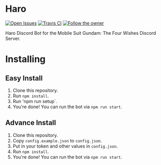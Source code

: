 # Haro

[![Open Issues](https://badgen.net/github/open-issues/SpaceboyRoss01/harobot)](https://github.com/SpaceboyRoss01/harobot/issues)
[![Travis CI](https://badgen.net/travis/SpaceboyRoss01/harobot)](https://travis-ci.com/SpaceboyRoss01/harobot)
[![Follow the owner](https://badgen.net/twitter/follow/SpaceboyRoss)](https://twitter.com/SpaceboyRoss)

Haro Discord Bot for the Mobile Suit Gundam: The Four Wishes Discord Server.

# Installing

## Easy Install

1. Clone this repository.
2. Run `npm install`.
3. Run 'npm run setup`.
4. You're done! You can run the bot via `npm run start`.

## Advance Install

1. Clone this repository.
2. Copy `config.example.json` to `config.json`.
3. Put in your token and other values in `config.json`.
4. Run `npm install`.
5. You're done! You can run the bot via `npm run start`.
